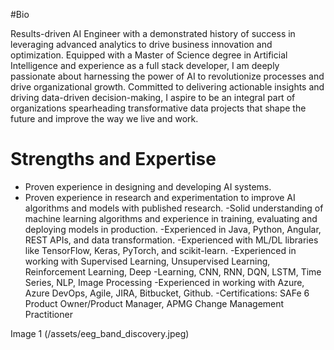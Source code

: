#Bio

Results-driven AI Engineer with a demonstrated history of success in leveraging advanced analytics to drive business innovation and optimization. Equipped with a Master of Science degree in Artificial Intelligence and experience as a full stack developer, I am deeply passionate about harnessing the power of AI to revolutionize processes and drive organizational growth. Committed to delivering actionable insights and driving data-driven decision-making, I aspire to be an integral part of organizations spearheading transformative data projects that shape the future and improve the way we live and work.

# Strengths and Expertise
- Proven experience in designing and developing AI systems.
- Proven experience in research and experimentation to improve AI algorithms and models with published
research.
-Solid understanding of machine learning algorithms and experience in training, evaluating and deploying
models in production.
-Experienced in Java, Python, Angular, REST APIs, and data transformation.
-Experienced with ML/DL libraries like TensorFlow, Keras, PyTorch, and scikit-learn.
-Experienced in working with Supervised Learning, Unsupervised Learning, Reinforcement Learning, Deep
-Learning, CNN, RNN, DQN, LSTM, Time Series, NLP, Image Processing
-Experienced in working with Azure, Azure DevOps, Agile, JIRA, Bitbucket, Github.
-Certifications: SAFe 6 Product Owner/Product Manager, APMG Change Management Practitioner


Image 1 (/assets/eeg_band_discovery.jpeg)
